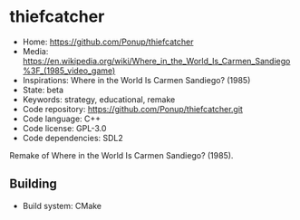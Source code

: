 # thiefcatcher

- Home: https://github.com/Ponup/thiefcatcher
- Media: <https://en.wikipedia.org/wiki/Where_in_the_World_Is_Carmen_Sandiego%3F_(1985_video_game)>
- Inspirations: Where in the World Is Carmen Sandiego? (1985)
- State: beta
- Keywords: strategy, educational, remake
- Code repository: https://github.com/Ponup/thiefcatcher.git
- Code language: C++
- Code license: GPL-3.0
- Code dependencies: SDL2

Remake of Where in the World Is Carmen Sandiego? (1985).

## Building

- Build system: CMake
